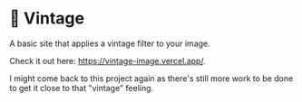 # 📜 Vintage

A basic site that applies a vintage filter to your image.

Check it out here: https://vintage-image.vercel.app/.

I might come back to this project again as there's still more work to be done to get it close to that "vintage" feeling.
